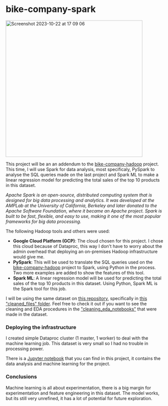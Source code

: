 # bike-company-spark

<img width="437" alt="Screenshot 2023-10-22 at 17 09 06" src="https://github.com/leorickli/bike-company-spark/assets/106999054/e2db42c3-7a60-4c03-b64f-b4c1b56914cc">

This project will be an an addendum to the [bike-company-hadoop](https://github.com/leorickli/bike-company-hadoop/blob/main/README.md#bike-company-hadoop) project. This time, I will use Spark for data analysis, most specificaly, PySpark to analyse the SQL queries made on the last project and Spark ML to make a linear regression model for predicting the total sales of the top 10 products in this dataset.

*Apache Spark is an open-source, distributed computing system that is designed for big data processing and analytics. It was developed at the AMPLab at the University of California, Berkeley and later donated to the Apache Software Foundation, where it became an Apache project. Spark is built to be fast, flexible, and easy to use, making it one of the most popular frameworks for big data processing.*

The following Hadoop tools and others were used:

- **Google Cloud Platform (GCP)**: The cloud chosen for this project. I chose this cloud because of Dataproc, this way I don't have to worry about the admin overhead that deploying an on-premises Hadoop infrastructure would give me.
- **PySpark**: This will be used to translate the SQL queries used on the [bike-company-hadoop](https://github.com/leorickli/bike-company-hadoop/blob/main/README.md#bike-company-hadoop) project to Spark, using Python in the process. Two more examples are added to show the features of this tool.
- **Spark ML**: A linear regression model will be used for predicting the total sales of the top 10 products in this dataset. Using Python, Spark ML is the Spark tool for this job.

I will be using the same dataset on [this repository](https://github.com/leorickli/rox-test), specifically in [this "cleaned_files" folder](https://github.com/leorickli/rox-test/tree/main/cleaned_files). Feel free to check it out if you want to see the cleaning and EDA procedures in the ["cleaning_eda_notebooks"](https://github.com/leorickli/rox-test/tree/main/cleaning_eda_notebooks) that were made in the dataset. 

### Deploying the infrastructure

I created simple Dataproc cluster (1 master, 1 worker) to deal with the machine learning job. This dataset is very small so I had no trouble in processing power.

There is a [Jupyter notebook](https://github.com/leorickli/bike-company-spark/blob/main/spark_notebook.ipynb) that you can find in this project, it contains the data analysis and machine learning for the project.

### Conclusions

Machine learning is all about experimentation, there is a big margin for experimentation and feature engineering in this dataset. The model works, but its still very unrefined, it has a lot of potential for future exploration.
